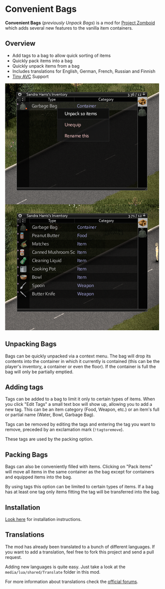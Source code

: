# Convenient Bags

__Convenient Bags__ (_previously Unpack Bags_) is a mod for [Project Zomboid](http://projectzomboid.com/) which adds several new features to the vanilla item containers.

## Overview

- Add tags to a bag to allow quick sorting of items
- Quickly pack items into a bag
- Quickly unpack items from a bag
- Includes translations for English, German, French, Russian and Finnish
- [Tiny AVC](https://github.com/blind-coder/pz-tiny_avc) Support

![preview](https://raw.githubusercontent.com/rm-code/convenient-bags/master/RMConvenientBags/poster.png)

## Unpacking Bags

Bags can be quickly unpacked via a context menu. The bag will drop its contents into the container in which it currently is contained (this can be the player's inventory, a container or even the floor). If the container is full the bag will only be partially emptied.

## Adding tags

Tags can be added to a bag to limit it only to certain types of items. When you click "Edit Tags" a small text box will show up, allowing you to add a new tag. This can be an item category (Food, Weapon, etc.) or an item's full or partial name (Water, Bowl, Garbage Bag). 

Tags can be removed by editing the tags and entering the tag you want to remove, preceded by an exclamation mark (```!tagtoremove```).

These tags are used by the packing option.

## Packing Bags

Bags can also be conveniently filled with items. Clicking on "Pack items" will move all items in the same container as the bag except for containers and equipped items into the bag.

By using tags this option can be limited to certain types of items. If a bag has at least one tag only items fitting the tag will be transferred into the bag.

## Installation

[Look here](http://theindiestone.com/forums/index.php/topic/1395-) for installation instructions.

## Translations
The mod has already been translated to a bunch of different languages. If you want to add a translation, feel free to fork this project and send a pull request.

Adding new languages is quite easy. Just take a look at the ```media/lua/shared/Translate``` folder in this mod.

For more information about translations check the [official forums](http://theindiestone.com/forums/index.php/forum/56-).
